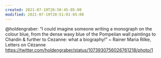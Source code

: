 ```yaml
---
created: 2021-07-19T20:50:45-05:00
modified: 2021-07-19T20:51:01-05:00
---
```


@holdengraber: “I could imagine someone writing a monograph on the colour blue, from the dense waxy blue of the Pompeiian wall paintings to Chardin & further to Cezanne: what a biography!”
    ~ Rainer Maria Rilke,
  Letters on Cézanne https://twitter.com/holdengraber/status/1073930756026761218/photo/1
